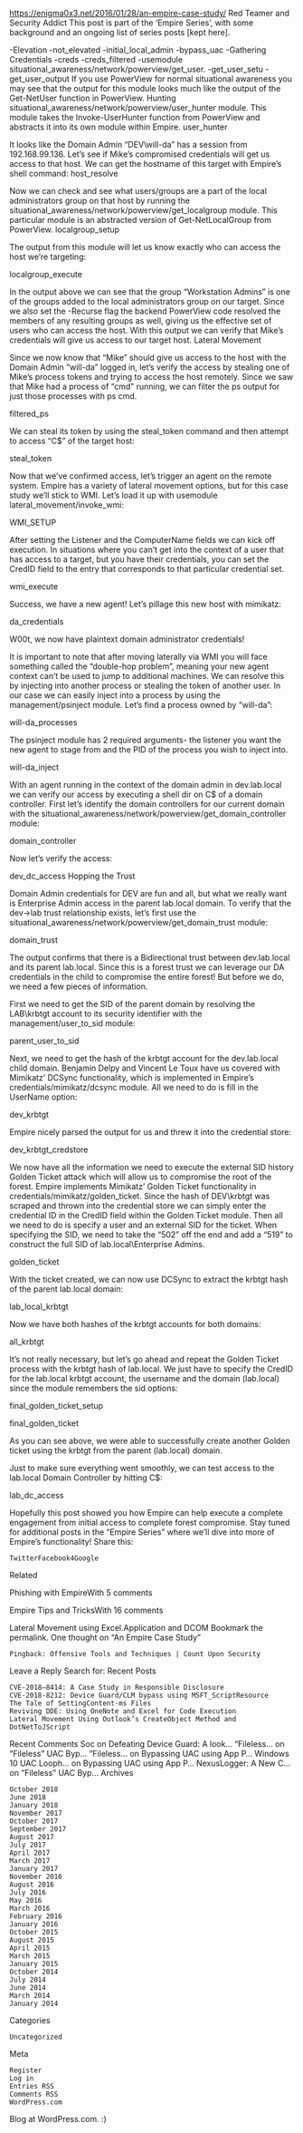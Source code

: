 https://enigma0x3.net/2016/01/28/an-empire-case-study/
Red Teamer and Security Addict
This post is part of the ‘Empire Series’, with some background and an ongoing list of series posts [kept here]. 

-Elevation
-not_elevated
-initial_local_admin
-bypass_uac
-Gathering Credentials
-creds
-creds_filtered
-usemodule situational_awareness/network/powerview/get_user.
-get_user_setu
-get_user_output
If you use PowerView for normal situational awareness you may see that the output for this module looks much like the output of the Get-NetUser function in PowerView. 
Hunting
situational_awareness/network/powerview/user_hunter module. This module takes the Invoke-UserHunter function from PowerView and abstracts it into its own module within Empire.
user_hunter

It looks like the Domain Admin “DEV\will-da” has a session from 192.168.99.136. Let’s see if Mike’s compromised credentials will get us access to that host. We can get the hostname of this target with Empire’s shell command:
host_resolve

Now we can check and see what users/groups are a part of the local administrators group on that host by running the situational_awareness/network/powerview/get_localgroup module. This particular module is an abstracted version of Get-NetLocalGroup from PowerView.
localgroup_setup

The output from this module will let us know exactly who can access the host we’re targeting:

localgroup_execute

In the output above we can see that the group “Workstation Admins” is one of the groups added to the local administrators group on our target. Since we also set the -Recurse flag the backend PowerView code resolved the members of any resulting groups as well, giving us the effective set of users who can access the host. With this output we can verify that Mike’s credentials will give us access to our target host.
Lateral Movement

Since we now know that “Mike” should give us access to the host with the Domain Admin “will-da” logged in, let’s verify the access by stealing one of Mike’s process tokens and trying to access the host remotely. Since we saw that Mike had a process of “cmd” running, we can filter the ps output for just those processes with ps cmd.

filtered_ps

We can steal its token by using the steal_token <PID> command and then attempt to access “C$” of the target host:

steal_token

Now that we’ve confirmed access, let’s trigger an agent on the remote system. Empire has a variety of lateral movement options, but for this case study we’ll stick to WMI. Let’s load it up with usemodule lateral_movement/invoke_wmi:

WMI_SETUP

After setting the Listener and the ComputerName fields we can kick off execution. In situations where you can’t get into the context of a user that has access to a target, but you have their credentials, you can set the CredID field to the entry that corresponds to that particular credential set.

wmi_execute

Success, we have a new agent! Let’s pillage this new host with mimikatz:

da_credentials

W00t, we now have plaintext domain administrator credentials!

 

It is important to note that after moving laterally via WMI you will face something called the “double-hop problem”, meaning your new agent context can’t be used to jump to additional machines. We can resolve this by injecting into another process or stealing the token of another user. In our case we can easily inject into a process by using the management/psinject module. Let’s find a process owned by “will-da”:

will-da_processes

The psinject module has 2 required arguments- the listener you want the new agent to stage from and the PID of the process you wish to inject into.

will-da_inject

With an agent running in the context of the domain admin in dev.lab.local we can verify our access by executing a shell dir on C$ of a domain controller. First let’s identify the domain controllers for our current domain with the situational_awareness/network/powerview/get_domain_controller module:

domain_controller

Now let’s verify the access:

dev_dc_access
Hopping the Trust

Domain Admin credentials for DEV are fun and all, but what we really want is Enterprise Admin access in the parent lab.local domain. To verify that the dev->lab trust relationship exists, let’s first use the situational_awareness/network/powerview/get_domain_trust module:

domain_trust

The output confirms that there is a Bidirectional trust between dev.lab.local and its parent lab.local. Since this is a forest trust we can leverage our DA credentials in the child to compromise the entire forest! But before we do, we need a few pieces of information.

First we need to get the SID of the parent domain by resolving the LAB\krbtgt account to its security identifier with the management/user_to_sid module:

parent_user_to_sid

Next, we need to get the hash of the krbtgt account for the dev.lab.local child domain. Benjamin Delpy and Vincent Le Toux have us covered with Mimikatz’ DCSync functionality, which is implemented in Empire’s credentials/mimikatz/dcsync module. All we need to do is fill in the UserName option:

dev_krbtgt

Empire nicely parsed the output for us and threw it into the credential store:

dev_krbtgt_credstore

We now have all the information we need to execute the external SID history Golden Ticket attack which will allow us to compromise the root of the forest. Empire implements Mimikatz’ Golden Ticket functionality in credentials/mimikatz/golden_ticket. Since the hash of DEV\krbtgt was scraped and thrown into the credential store we can simply enter the credential ID in the CredID field within the Golden Ticket module. Then all we need to do is specify a user and an external SID for the ticket. When specifying the SID, we need to take the “502” off the end and add a “519” to construct the full SID of lab.local\Enterprise Admins.

golden_ticket

With the ticket created, we can now use DCSync to extract the krbtgt hash of the parent lab.local domain:

lab_local_krbtgt

Now we have both hashes of the krbtgt accounts for both domains:

all_krbtgt

It’s not really necessary, but let’s go ahead and repeat the Golden Ticket process with the krbtgt hash of lab.local. We just have to specify the CredID for the lab.local krbtgt account, the username and the domain (lab.local) since the module remembers the sid options:

final_golden_ticket_setup

final_golden_ticket

As you can see above, we were able to successfully create another Golden ticket using the krbtgt from the parent (lab.local) domain.

Just to make sure everything went smoothly, we can test access to the lab.local Domain Controller by hitting C$:

lab_dc_access

Hopefully this post showed you how Empire can help execute a complete engagement from initial access to complete forest compromise. Stay tuned for additional posts in the “Empire Series” where we’ll dive into more of Empire’s functionality!
Share this:

    TwitterFacebook4Google

Related

Phishing with EmpireWith 5 comments

Empire Tips and TricksWith 16 comments

Lateral Movement using Excel.Application and DCOM
Bookmark the permalink.
One thought on “An Empire Case Study”

    Pingback: Offensive Tools and Techniques | Count Upon Security

Leave a Reply
Search for:
Recent Posts

    CVE-2018–8414: A Case Study in Responsible Disclosure
    CVE-2018-8212: Device Guard/CLM bypass using MSFT_ScriptResource
    The Tale of SettingContent-ms Files
    Reviving DDE: Using OneNote and Excel for Code Execution
    Lateral Movement Using Outlook’s CreateObject Method and DotNetToJScript

Recent Comments
	Soc on Defeating Device Guard: A look…
	“Fileless… on “Fileless” UAC Byp…
	“Fileless… on Bypassing UAC using App P…
	Windows 10 UAC Looph… on Bypassing UAC using App P…
	NexusLogger: A New C… on “Fileless” UAC Byp…
Archives

    October 2018
    June 2018
    January 2018
    November 2017
    October 2017
    September 2017
    August 2017
    July 2017
    April 2017
    March 2017
    January 2017
    November 2016
    August 2016
    July 2016
    May 2016
    March 2016
    February 2016
    January 2016
    October 2015
    August 2015
    April 2015
    March 2015
    January 2015
    October 2014
    July 2014
    June 2014
    March 2014
    January 2014

Categories

    Uncategorized

Meta

    Register
    Log in
    Entries RSS
    Comments RSS
    WordPress.com

Blog at WordPress.com.
:)
